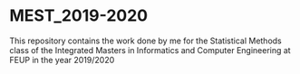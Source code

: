 # MEST_2019-2020
This repository contains the work done by me for the Statistical Methods class of the Integrated Masters in Informatics and Computer Engineering at FEUP in the year 2019/2020
